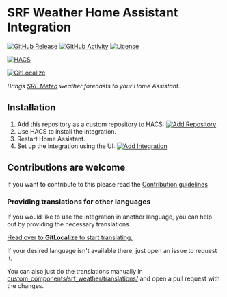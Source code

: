 # SRF Weather Home Assistant Integration

[![GitHub Release](https://img.shields.io/github/release/siku2/hass-srf-weather.svg?style=for-the-badge)](https://github.com/siku2/hass-srf-weather/releases)
[![GitHub Activity](https://img.shields.io/github/commit-activity/y/siku2/hass-srf-weather.svg?style=for-the-badge)](https://github.com/siku2/hass-srf-weather/commits/main)
[![License](https://img.shields.io/github/license/siku2/hass-srf-weather.svg?style=for-the-badge)](LICENSE)

[![HACS](https://img.shields.io/badge/HACS-Custom-orange.svg?style=for-the-badge)](https://hacs.xyz/docs/faq/custom_repositories)

[![GitLocalize](https://gitlocalize.com/repo/8877/whole_project/badge.svg)](https://gitlocalize.com/repo/8877/whole_project?utm_source=badge)

_Brings [SRF Meteo](https://www.srf.ch/meteo) weather forecasts to your Home Assistant._

## Installation

1. Add this repository as a custom repository to HACS: [![Add Repository](https://my.home-assistant.io/badges/hacs_repository.svg)](https://my.home-assistant.io/redirect/hacs_repository/?owner=siku2&repository=hass-srf-weather&category=integration)
2. Use HACS to install the integration.
3. Restart Home Assistant.
4. Set up the integration using the UI: [![Add Integration](https://my.home-assistant.io/badges/config_flow_start.svg)](https://my.home-assistant.io/redirect/config_flow_start/?domain=srf_weather)

## Contributions are welcome

If you want to contribute to this please read the [Contribution guidelines](CONTRIBUTING.md)

### Providing translations for other languages

If you would like to use the integration in another language, you can help out by providing the necessary translations.

[Head over to **GitLocalize** to start translating.](https://gitlocalize.com/repo/8877)

If your desired language isn't available there, just open an issue to request it.

You can also just do the translations manually in [custom_components/srf_weather/translations/](./custom_components/srf_weather/translations/) and open a pull request with the changes.
